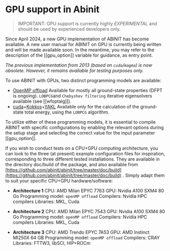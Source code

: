 # GPU support in Abinit

> IMPORTANT:
GPU support is currently highly *EXPERIMENTAL* and should be used by experienced developers only.

Since April 2024, a new GPU implementation of ABINIT has become available.
A new user manual for ABINIT on GPU is currently being written and will be made available soon. In the meantime, you may refer to the description of the [[gpu_option]] variable for guidance, as entry point.

*The previous implementation from 2013 (based on `cuda`/`magma`) is now obsolete. However, it remains available for testing purposes only.*

To use ABINIT with GPUs, two distinct programming models are available:
- [OpenMP offload](www.openmp.org/specifications/)
  Available for mostly all ground-state properties (DFPT is ongoing). `LOBPCG`and `Chebyshev filtering` iterative eigensolvers available (see [[wfoptalg]]).
-  [cuda](docs.nvidia.com/cuda)+[Kokkos](github.com/kokkos/kokkos)+[YAKL](github.com/mrnorman/YAKL)
  Available only for the calculation of the ground-state total energy, using the `LOBPCG` algorithm.

To utilize either of these programming models, it is essential to compile ABINIT with specific configurations by enabling the relevant options during the setup stage and selecting the correct value for the input parameter [[gpu_option]].

If you wish to conduct tests on a CPU+GPU computing architecture, you can look to the three (at present) example configuration files for inspiration,
corresponding to three different tested installations. 
They are available in the directory doc/build of the package, and also available from
[https://github.com/abinit/abinit/tree/master/doc/build](https://github.com/abinit/abinit/tree/master/doc/build) .
Simply adapt them to suit your specific CPU+GPU hardware/software:

- **Architecture 1**
   CPU: AMD Milan EPYC 7763
   GPU: Nvidia A100 SXM4 80 Go
   Programming model: `openMP offload`
   Compilers: Nvidia HPC compilers
   Libraries: MKL, Cuda
    
- **Architecture 2**
   CPU: AMD Milan EPYC 7543
   GPU: Nvidia A100 SXM4 80 Go
   Programming model: `openMP offload`
   Compilers: Nvidia HPC compilers
   Libraries: MKL, Cuda
      
- **Architecture 3**
   CPU: AMD Trendo EPYC 7A53
   GPU: AMD Instinct MI250X 64 GB
   Programming model: `openMP offload`
   Compilers: CRAY
   Libraries: FTTW3, libSCI, HIP+ROCm
